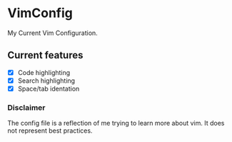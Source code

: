 # VimConfig
My Current Vim Configuration. 

## Current features
- [x] Code highlighting
- [x] Search highlighting
- [x] Space/tab identation

### Disclaimer 
The config file is a reflection of me trying to learn more about vim. 
It does not represent best practices. 
